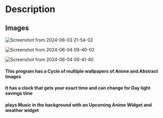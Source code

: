 # Description
## Images
![Screenshot from 2024-06-03 21-54-02](https://github.com/mis1nput/MainScreen-Website/assets/161495409/53a8859a-9848-4a35-9f2f-141603895ff4)

![Screenshot from 2024-06-04 09-40-02](https://github.com/mis1nput/MainScreen-Website/assets/161495409/82dcef89-4694-4e92-8405-04288b8fd231)

![Screenshot from 2024-06-04 09-41-40](https://github.com/mis1nput/MainScreen-Website/assets/161495409/029860c1-77af-492d-a759-6b079b468897)

####  This program has a Cycle of multiple wallpapers of Anime and Abstract Images

####  It has a clock that gets your exact time and can change for Day light savings time

#### plays Music in the background with an Upcoming Anime Widget and  weather widget
